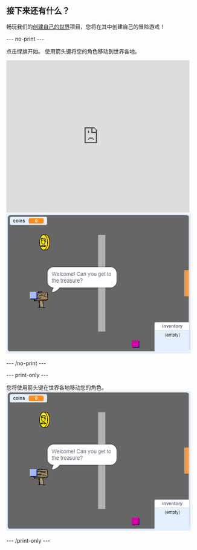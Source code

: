 ## 接下来还有什么？

畅玩我们的[创建自己的世界](https://projects.raspberrypi.org/en/projects/create-your-own-world?utm_source=pathway&utm_medium=whatnext&utm_campaign=projects)项目，您将在其中创建自己的冒险游戏！

\--- no-print \---

点击绿旗开始。 使用箭头键将您的角色移动到世界各地。

<div class="scratch-preview">
  <iframe allowtransparency="true" width="485" height="402" src="https://scratch.mit.edu/projects/embed/258757783/?autostart=false" frameborder="0" scrolling="no"></iframe>
  <img src="images/create-showcase.png">
</div>

\--- /no-print \---

\--- print-only \---

您将使用箭头键在世界各地移动您的角色。 ![showcase.png](images/create-showcase.png)

\--- /print-only \---